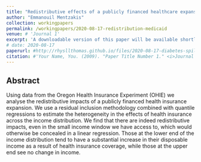 ```yaml
---
title: "Redistributive effects of a publicly financed healthcare expansion"
author: "Emmanouil Mentzakis"
collection: workingpapers
permalink: /workingpapers/2020-08-17-redistribution-medicaid
venue: # 'Journal 1'
excerpt: 'A downloadable version of this paper will be available shortly.'
# date: 2020-08-17
paperurl: #http://rhysllthomas.github.io/files/2020-08-17-diabetes-spillover.pdf
citation: #'Your Name, You. (2009). "Paper Title Number 1." <i>Journal 1</i>. 1(1).'
---
```


## Abstract

Using data from the Oregon Health Insurance Experiment (OHIE) we analyse the redistributive impacts of a publicly financed health insurance expansion. We use a residual inclusion methodology combined with quantile regressions to estimate the heterogeneity in the effects of health insurance across the income distribution. We find that there are indeed redistributive impacts, even in the small income window we have access to, which would otherwise be concealed in a linear regression. Those at the lower end of the income distribution tend to have a substantial increase in their disposable income as a result of health insurance coverage, while those at the upper end see no change in income.
